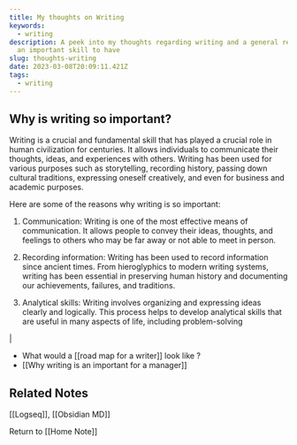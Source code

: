```yaml
---
title: My thoughts on Writing
keywords:
  - writing
description: A peek into my thoughts regarding writing and a general reflection on why it
  an important skill to have
slug: thoughts-writing
date: 2023-03-08T20:09:11.421Z
tags:
  - writing
---
```


## Why is writing so important?
Writing is a crucial and fundamental skill that has played a crucial role in human civilization for centuries. It allows individuals to communicate their thoughts, ideas, and experiences with others. Writing has been used for various purposes such as storytelling, recording history, passing down cultural traditions, expressing oneself creatively, and even for business and academic purposes. 

Here are some of the reasons why writing is so important:

1. Communication: Writing is one of the most effective means of communication. It allows people to convey their ideas, thoughts, and feelings to others who may be far away or not able to meet in person.

2. Recording information: Writing has been used to record information since ancient times. From hieroglyphics to modern writing systems, writing has been essential in preserving human history and documenting our achievements, failures, and traditions.

3. Analytical skills: Writing involves organizing and expressing ideas clearly and logically. This process helps to develop analytical skills that are useful in many aspects of life, including problem-solving

|





- What would a [[road map for a writer]] look like ?
- [[Why writing is an important for a manager]]



## Related Notes
[[Logseq]], [[Obsidian MD]]






















Return to [[Home Note]]